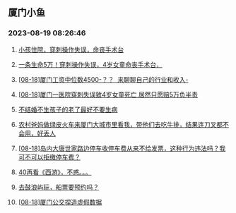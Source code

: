 ## 厦门小鱼 
### 2023-08-19 08:26:46

1. [小孩住院，穿刺操作失误，命丧手术台](http://bbs.xmfish.com/read-htm-tid-18056032.html)

2. [一条生命5万！穿刺操作失误，4岁女童命丧手术台，](http://bbs.xmfish.com/read-htm-tid-18056151.html)

3. [[08-18]厦门工资中位数4500-？？  来聊聊自己的行业和收入-](http://bbs.xmfish.com/read-htm-tid-18056076.html)

4. [[08-18]厦门一医院穿刺失误致4岁女童死亡 居然只愿赔5万负半责](http://bbs.xmfish.com/read-htm-tid-18056267.html)

5. [不结婚不生孩子的老了最好不要生病](http://bbs.xmfish.com/read-htm-tid-18056322.html)

6. [农村爸妈做绿皮火车来厦门大城市里看我，带他们去吃牛排，结果连刀叉都不会用，好丢人](http://bbs.xmfish.com/read-htm-tid-18056397.html)

7. [[08-18]岛内大唐世家路边停车收停车费从来不给发票，这种行为违法吗？我可不可以拒缴停车费？](http://bbs.xmfish.com/read-htm-tid-18056091.html)

8. [40再看《西游》，不惑。。。](http://bbs.xmfish.com/read-htm-tid-18056219.html)

9. [去鼓浪屿玩，船票要预约吗？](http://bbs.xmfish.com/read-htm-tid-18056043.html)

10. [[08-18]厦门公交捏造虚假数据](http://bbs.xmfish.com/read-htm-tid-18056155.html)

